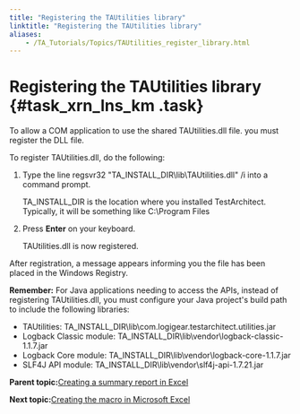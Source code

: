 ```yaml
--- 
title: "Registering the TAUtilities library"
linktitle: "Registering the TAUtilities library"
aliases: 
    - /TA_Tutorials/Topics/TAUtilities_register_library.html
---
```

# Registering the TAUtilities library {#task_xrn_lns_km .task}

To allow a COM application to use the shared TAUtilities.dll file. you must register the DLL file.

To register TAUtilities.dll, do the following:

1.  Type the line regsvr32 "TA\_INSTALL\_DIR\\lib\\TAUtilities.dll" /i into a command prompt.

    TA\_INSTALL\_DIR is the location where you installed TestArchitect. Typically, it will be something like C:\\Program Files

2.  Press **Enter** on your keyboard.

    TAUtilities.dll is now registered.


After registration, a message appears informing you the file has been placed in the Windows Registry.

**Remember:** For Java applications needing to access the APIs, instead of registering TAUtilities.dll, you must configure your Java project's build path to include the following libraries:

-   TAUtilities: TA\_INSTALL\_DIR\\lib\\com.logigear.testarchitect.utilities.jar
-   Logback Classic module: TA\_INSTALL\_DIR\\lib\\vendor\\logback-classic-1.1.7.jar
-   Logback Core module: TA\_INSTALL\_DIR\\lib\\vendor\\logback-core-1.1.7.jar
-   SLF4J API module: TA\_INSTALL\_DIR\\lib\\vendor\\slf4j-api-1.7.21.jar

**Parent topic:**[Creating a summary report in Excel](../../TA_Tutorials/Topics/TAUtilities_scenario.html)

**Next topic:**[Creating the macro in Microsoft Excel](../../TA_Tutorials/Topics/TAUtilities_implentation.html)

